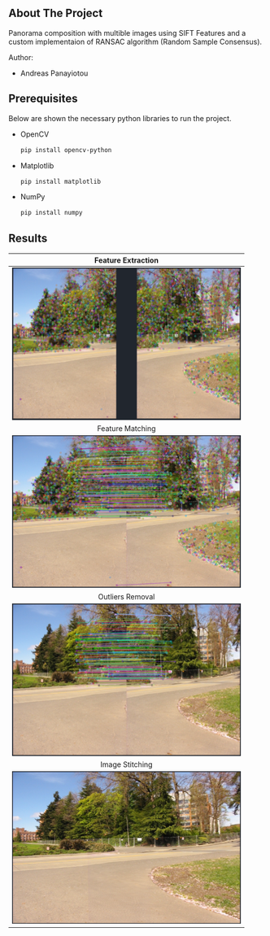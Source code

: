 <!-- ABOUT THE PROJECT -->
## About The Project

Panorama composition with multible images using SIFT Features and a custom implementaion of RANSAC algorithm (Random Sample Consensus).

Author:
* Andreas Panayiotou

## Prerequisites

Below are shown the necessary python libraries to run the project. 
* OpenCV
  ```sh
  pip install opencv-python
  ```
* Matplotlib
  ```sh
  pip install matplotlib
  ```
* NumPy
  ```sh
  pip install numpy
  ```
## Results
Feature Extraction        |
:------------------------:|
<img src="DemoImages/ExtractFeatures.PNG" width="450" height="300">  |
Feature Matching |
<img src="DemoImages/FeatureMatching.PNG" width="450" height="300"> |
Outliers Removal |
<img src="DemoImages/OutliersRemoval.PNG" width="450" height="300"> |
Image  Stitching |
<img src="DemoImages/Stitching.PNG" width="450" height="300"> |
